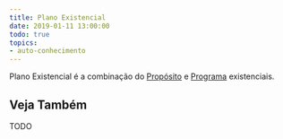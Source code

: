 ```yaml
---
title: Plano Existencial
date: 2019-01-11 13:00:00
todo: true
topics:
- auto-conhecimento
---
```


Plano Existencial é a combinação do [Propósito](../proposito) e
[Programa](../programa) existenciais.

## Veja Também
TODO

